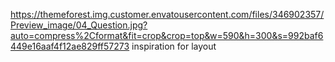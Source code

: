 https://themeforest.img.customer.envatousercontent.com/files/346902357/Preview_image/04_Question.jpg?auto=compress%2Cformat&fit=crop&crop=top&w=590&h=300&s=992baf6449e16aaf4f12ae829ff57273
inspiration for layout